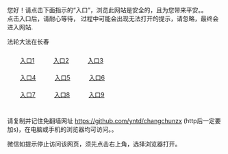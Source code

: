 您好！请点击下面指示的“入口”，浏览此网站是安全的，且为您带来平安。。 <br/>
点击入口后，请耐心等待， 过程中可能会出现无法打开的提示，请忽略，最终会进入网站. </br>

法轮大法在长春<br/>
<div style="padding:10px"><a style="margin:20px" target="_blank" href="https://d1ibegm2h750jv.cloudfront.net/2Qpsp?fdkvaeja" id="ccLink1" rel="nofollow">入口1</a> <a target="_blank" style="margin:20px" href="https://d2aq8fui8rcxe6.cloudfront.net/2Qpsp?pemgr" id="ccLink2" rel="nofollow">入口2</a> <a style="margin:20px" target="_blank" href="https://d3sonl6m7fmh1u.cloudfront.net/2Qpsp?yxahd" id="ccLink3" rel="nofollow">入口3</a></div>

<div style="padding:10px" ><a style="margin:20px" target="_blank" href="https://d1ibegm2h750jv.cloudfront.net/2Qpsp?fdkvaeja" id="ccLink4" rel="nofollow">入口4</a> <a style="margin:20px" href="https://d2aq8fui8rcxe6.cloudfront.net/2Qpsp?pemgr" target="_blank" id="ccLink5" rel="nofollow">入口5</a> <a style="margin:20px" href="https://d3sonl6m7fmh1u.cloudfront.net/2Qpsp?yxahd" target="_blank" id="ccLink6" rel="nofollow">入口6</a></div>

<div style="padding:10px"><a style="margin:20px" target="_blank" href="https://d1ibegm2h750jv.cloudfront.net/2Qpsp?fdkvaeja" id="ccLink7" rel="nofollow">入口7</a> <a style="margin:20px" href="https://d2aq8fui8rcxe6.cloudfront.net/2Qpsp?pemgr" target="_blank" id="ccLink8" rel="nofollow">入口8</a> <a style="margin:20px" target="_blank" href="https://d3sonl6m7fmh1u.cloudfront.net/2Qpsp?yxahd" id="ccLink9" rel="nofollow">入口9</a></div>

<br/>



请复制并记住免翻墙网址 https://github.com/yntd/changchunzx (http后一定要加s)，在电脑或手机的浏览器均可访问。。<br/>

微信如提示停止访问该网页，须先点击右上角，选择浏览器打开。
